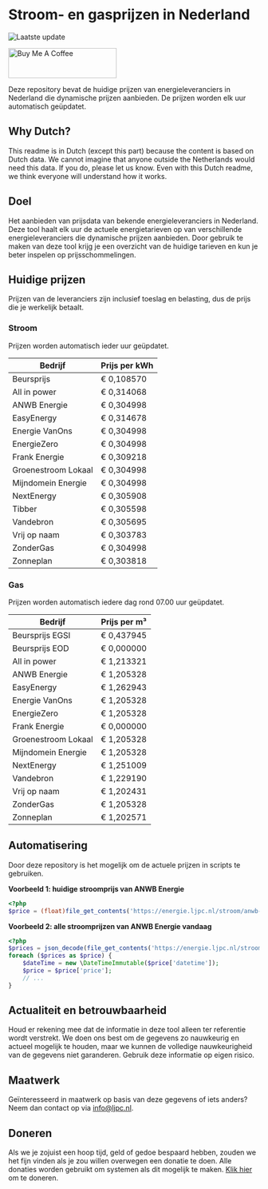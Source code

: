 # Stroom- en gasprijzen in Nederland

![Laatste update](https://img.shields.io/badge/laatste%20update-2023--11--22%2022%3A00%20CET-brightgreen)

<a href="https://www.buymeacoffee.com/Lars-" target="_blank"><img src="https://cdn.buymeacoffee.com/buttons/v2/default-orange.png" alt="Buy Me A Coffee" height="60" style="height: 60px !important;width: 217px !important;" ></a>

Deze repository bevat de huidige prijzen van energieleveranciers in Nederland die dynamische prijzen aanbieden. De prijzen worden elk uur automatisch geüpdatet.

## Why Dutch?

This readme is in Dutch (except this part) because the content is based on Dutch data. We cannot imagine that anyone outside the Netherlands would need this data. If you do, please let us know. Even with this Dutch readme, we think
everyone will understand how it works.

## Doel

Het aanbieden van prijsdata van bekende energieleveranciers in Nederland. Deze tool haalt elk uur de actuele energietarieven op van verschillende energieleveranciers die dynamische prijzen aanbieden. Door gebruik te maken van deze tool
krijg je een overzicht van de huidige tarieven en kun je beter inspelen op prijsschommelingen.

## Huidige prijzen

Prijzen van de leveranciers zijn inclusief toeslag en belasting, dus de prijs die je werkelijk betaalt.

### Stroom

Prijzen worden automatisch ieder uur geüpdatet.

 Bedrijf | Prijs per kWh 
---------|---------------
Beursprijs | € 0,108570
All in power | € 0,314068
ANWB Energie | € 0,304998
EasyEnergy | € 0,314678
Energie VanOns | € 0,304998
EnergieZero | € 0,304998
Frank Energie | € 0,309218
Groenestroom Lokaal | € 0,304998
Mijndomein Energie | € 0,304998
NextEnergy | € 0,305908
Tibber | € 0,305598
Vandebron | € 0,305695
Vrij op naam | € 0,303783
ZonderGas | € 0,304998
Zonneplan | € 0,303818


### Gas

Prijzen worden automatisch iedere dag rond 07.00 uur geüpdatet.

 Bedrijf | Prijs per m³ 
---------|--------------
Beursprijs EGSI | € 0,437945
Beursprijs EOD | € 0,000000
All in power | € 1,213321
ANWB Energie | € 1,205328
EasyEnergy | € 1,262943
Energie VanOns | € 1,205328
EnergieZero | € 1,205328
Frank Energie | € 0,000000
Groenestroom Lokaal | € 1,205328
Mijndomein Energie | € 1,205328
NextEnergy | € 1,251009
Vandebron | € 1,229190
Vrij op naam | € 1,202431
ZonderGas | € 1,205328
Zonneplan | € 1,202571


## Automatisering

Door deze repository is het mogelijk om de actuele prijzen in scripts te gebruiken.

**Voorbeeld 1: huidige stroomprijs van ANWB Energie**

```php
<?php
$price = (float)file_get_contents('https://energie.ljpc.nl/stroom/anwb-energie-nu.txt');

```

**Voorbeeld 2: alle stroomprijzen van ANWB Energie vandaag**

```php
<?php
$prices = json_decode(file_get_contents('https://energie.ljpc.nl/stroom/all-in-power-vandaag.json'),true);
foreach ($prices as $price) {
    $dateTime = new \DateTimeImmutable($price['datetime']);
    $price = $price['price'];
    // ...
}
```

## Actualiteit en betrouwbaarheid

Houd er rekening mee dat de informatie in deze tool alleen ter referentie wordt verstrekt. We doen ons best om de gegevens zo nauwkeurig en actueel mogelijk te houden, maar we kunnen de volledige nauwkeurigheid van de gegevens niet
garanderen. Gebruik deze informatie op eigen risico.

## Maatwerk

Geïnteresseerd in maatwerk op basis van deze gegevens of iets anders? Neem dan contact op
via [info@ljpc.nl](mailto:info@ljpc.nl?subject=Energie%20prijzen).

## Doneren

Als we je zojuist een hoop tijd, geld of gedoe bespaard hebben, zouden we het fijn vinden als je zou willen overwegen een
donatie te doen. Alle donaties worden gebruikt om systemen als dit mogelijk te
maken. [Klik hier](https://www.buymeacoffee.com/Lars-) om te doneren.
